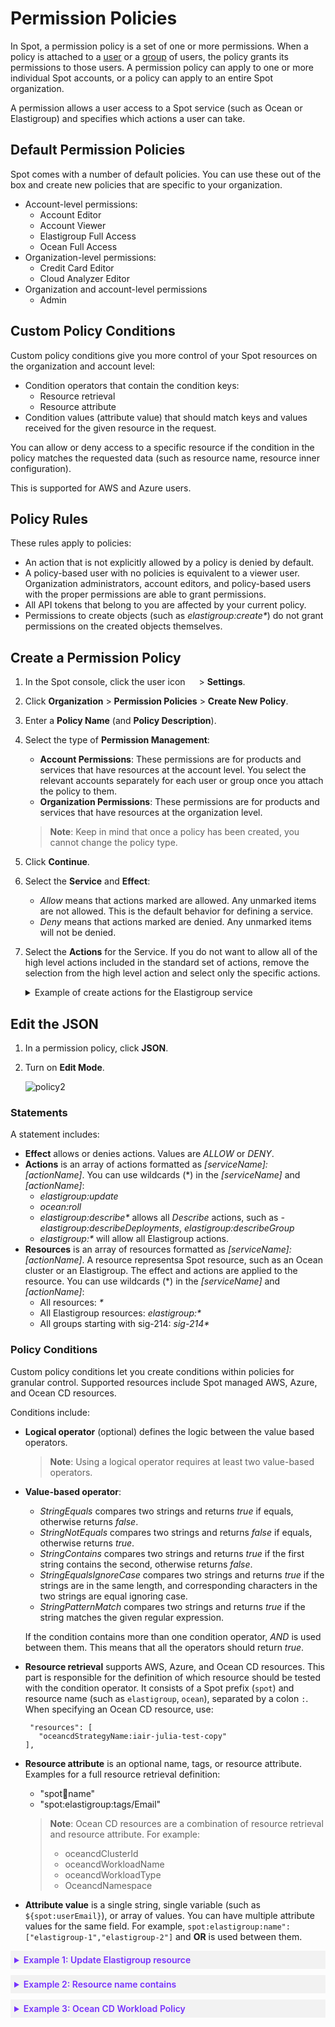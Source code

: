 # Permission Policies

In Spot, a permission policy is a set of one or more permissions. When a policy is attached to a [user](administration/users-a/) or a [group](administration/groups/) of users, the policy grants its permissions to those users. A permission policy can apply to one or more individual Spot accounts, or a policy can apply to an entire Spot organization.

A permission allows a user access to a Spot service (such as Ocean or Elastigroup) and specifies which actions a user can take.

## Default Permission Policies

Spot comes with a number of default policies. You can use these out of the box and create new policies that are specific to your organization.

- Account-level permissions:
  - Account Editor
  - Account Viewer
  - Elastigroup Full Access
  - Ocean Full Access
- Organization-level permissions:
  - Credit Card Editor
  - Cloud Analyzer Editor
- Organization and account-level permissions
  - Admin

## Custom Policy Conditions

Custom policy conditions give you more control of your Spot resources on the organization and account level:

- Condition operators that contain the condition keys:
  - Resource retrieval
  - Resource attribute
- Condition values (attribute value) that should match keys and values received for the given resource in the request.

You can allow or deny access to a specific resource if the condition in the policy matches the requested data (such as resource name, resource inner configuration).

This is supported for AWS and Azure users.

## Policy Rules

These rules apply to policies:

- An action that is not explicitly allowed by a policy is denied by default.
- A policy-based user with no policies is equivalent to a viewer user. Organization administrators, account editors, and policy-based users with the proper permissions are able to grant permissions.
- All API tokens that belong to you are affected by your current policy.
- Permissions to create objects (such as <i>elastigroup:create\*</i>) do not grant permissions on the created objects themselves.

## Create a Permission Policy

1. In the Spot console, click the user icon <img height="14" src="https://docs.spot.io/administration/_media/usericon.png"> > **Settings**.
2. Click **Organization** > **Permission Policies** > **Create New Policy**.
3. Enter a **Policy Name** (and **Policy Description**).
4. Select the type of **Permission Management**:

   - **Account Permissions**: These permissions are for products and services that have resources at the account level. You select the relevant accounts separately for each user or group once you attach the policy to them.
   - **Organization Permissions**: These permissions are for products and services that have resources at the organization level.

   > **Note**: Keep in mind that once a policy has been created, you cannot change the policy type.

5. Click **Continue**.
6. Select the **Service** and **Effect**:
   - <i>Allow</i> means that actions marked are allowed. Any unmarked items are not allowed. This is the default behavior for defining a service.
   - <i>Deny</i> means that actions marked are denied. Any unmarked items will not be denied.
7. Select the **Actions** for the Service. If you do not want to allow all of the high level actions included in the standard set of actions, remove the selection from the high level action and select only the specific actions.
   <details>
   <summary markdown="span">Example of create actions for the Elastigroup service</summary>

   Since the **Delete** action is unmarked, this policy will not allow users to delete anything in Elastigroup.

   <img width="400" src="https://github.com/user-attachments/assets/8fe7f1f8-ec7f-430a-98f6-258a57d69d9a">

  </details>

## Edit the JSON

1. In a permission policy, click **JSON**.
2. Turn on **Edit Mode**.

   ![policy2](https://github.com/user-attachments/assets/af3f9855-b464-4af8-a18d-7b18610abbe4)

### Statements

A statement includes:

- **Effect** allows or denies actions. Values are <i>ALLOW</i> or <i>DENY</i>.
- **Actions** is an array of actions formatted as <i>[serviceName]:[actionName]</i>. You can use wildcards (\*) in the <i>[serviceName]</i> and <i>[actionName]</i>:
  - <i>elastigroup:update</i>
  - <i>ocean:roll</i>
  - <i>elastigroup:describe\*</i> allows all <i>Describe</i> actions, such as <i>-elastigroup:describeDeployments</i>, <i>elastigroup:describeGroup</i>
  - <i>elastigroup:\*</i> will allow all Elastigroup actions.
- **Resources** is an array of resources formatted as <i>[serviceName]:[actionName]</i>. A resource representsa Spot resource, such as an Ocean cluster or an Elastigroup. The effect and actions are applied to the resource. You can use wildcards (\*) in the <i>[serviceName]</i> and <i>[actionName]</i>:
  - All resources: <i>\*</i>
  - All Elastigroup resources: <i>elastigroup:\*</i>
  - All groups starting with sig-214: <i>sig-214\*</i>

### Policy Conditions

Custom policy conditions let you create conditions within policies for granular control. Supported resources include Spot managed AWS, Azure, and Ocean CD resources.

Conditions include:

- **Logical operator** (optional) defines the logic between the value based operators.

  > **Note**: Using a logical operator requires at least two value-based operators.

- **Value-based operator**:

  - <i>StringEquals</i> compares two strings and returns <i>true</i> if equals, otherwise returns <i>false</i>.
  - <i>StringNotEquals</i> compares two strings and returns <i>false</i> if equals, otherwise returns <i>true</i>.
  - <i>StringContains</i> compares two strings and returns <i>true</i> if the first string contains the second, otherwise returns <i>false</i>.
  - <i>StringEqualsIgnoreCase</i> compares two strings and returns <i>true</i> if the strings are in the same length, and corresponding characters in the two strings are equal ignoring case.
  - <i>StringPatternMatch</i> compares two strings and returns <i>true</i> if the string matches the given regular expression.

  If the condition contains more than one condition operator, <i>AND</i> is used between them. This means that all the operators should return <i>true</i>.

- **Resource retrieval** supports AWS, Azure, and Ocean CD resources.
  This part is responsible for the definition of which resource should be tested with the condition operator. It consists of a Spot prefix (`spot`) and resource name (such as `elastigroup`, `ocean`), separated by a colon `:`.
  When specifying an Ocean CD resource, use:

  ```
   "resources": [
     "oceancdStrategyName:iair-julia-test-copy"
  ],
  ```

- **Resource attribute** is an optional name, tags, or resource attribute. Examples for a full resource retrieval definition:

  - "spot:ocean:name"
  - "spot:elastigroup:tags/Email"

  > **Note**: Ocean CD resources are a combination of resource retrieval and resource attribute. For example:
  >
  > - oceancdClusterId
  > - oceancdWorkloadName
  > - oceancdWorkloadType
  > - OceancdNamespace

- **Attribute value** is a single string, single variable (such as `${spot:userEmail}`), or array of values. You can have multiple attribute values for the same field. For example, `spot:elastigroup:name": ["elastigroup-1","elastigroup-2"]` and **OR** is used between them.

 <details style="background:#f2f2f2; padding:6px; margin:10px 0px 0px 0px">
   <summary markdown="span" style="color:#7632FE; font-weight:600">Example 1: Update Elastigroup resource</summary>

<div style="padding-left:16px">

This policy lets users with example@mail.com email address update the Elastigroup resource:

<pre>
{
    "group": {
        "name": "eg-example",
        "compute": {
            "launchSpecification": {
                "tags": [
                    {
                        "tagKey": "DeveloperEmail",
                        "tagValue": "example@mail.com"
                    }
                ]
            }
        }
    }
}
</pre>

This policy checks for the `DeveloperEmail` tag, and lets users with this email address perform the update Elastigroup action.

<pre>
{
    "statements": [
        {
            "effect": "ALLOW",
            "actions": [
                "elastigroup:updateGroup"
            ],
            "resources": [
                "*"
            ],
            "condition": {
                "StringEquals": {
                    "spot:elastigroup:tags/DeveloperEmail": "${spot:userEmail}"
                }
            }
        }
    ]
}
</pre>

</div>
 </details>

  <details style="background:#f2f2f2; padding:6px; margin:10px 0px 0px 0px">
   <summary markdown="span" style="color:#7632FE; font-weight:600">Example 2: Resource name contains</summary>

<div style="padding-left:16px">

This policy lets enables performing Ocean-related operations on clusters with names containing <i>ocean-example-1</i> or <i>ocean-example-2</i>.

<pre>
{
    "statements": [
        {
            "effect": "ALLOW",
            "actions": [
                "ocean:*"
            ],
            "resources": [
                "*"
            ],
            "condition": {
                "StringEqualsIgnoreCase": {
                    "spot:ocean:name": ["ocean-example-1", "ocean-example-2"]
                }
            }
        }
    ]
}
</pre>

</div>
 </details>

  <details style="background:#f2f2f2; padding:6px; margin:10px 0px 0px 0px">
   <summary markdown="span" style="color:#7632FE; font-weight:600">Example 3: Ocean CD Workload Policy</summary>

<div style="padding-left:16px">

This policy enables restarting workloads on Ocean CD with specific conditions, including cluster ID, workload type, namespace, and workload name. For example:

- Workload type - “SpotDeployment”
- Cluster id - “cluster-labs”
- Namespace - “nslab”
- Workload name equals “workload1” or contains “workload2”

<pre>
{
    "statements": [{
        "effect": "ALLOW",
        "actions": [
            "oceancd:restartWorkloadAction"
        ],
        "resources": [
            "*"
        ],
     "condition": {
        "And": [
          {
            "StringEquals": {
              "oceancdWorkloadName": "nginx-deployment"
            }
          },
          {
            "StringEquals": {
              "oceancdNamespace": "nslab"
            }
          },
          {
            "StringEquals": {
              "oceancdClusterId": "cluster-labs"
            }
          },
          {
            "StringEquals": {
              "oceancdWorkloadType": "SpotDeployment"
            }
          }
        ]
      }
    }
  ]
}  
</pre>

</div>
 </details>
